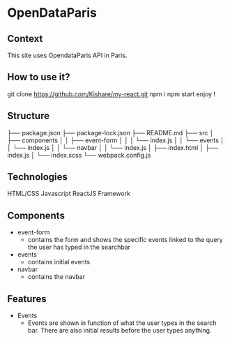 # OpenDataParis

## Context

This site uses OpendataParis API in Paris.

## How to use it?

git clone https://github.com/Kishare/my-react.git
npm i
npm start
enjoy !

## Structure

├── package.json
├── package-lock.json
├── README.md
├── src
│   ├── components
│   │   ├── event-form
│   │    │   └── index.js
│   │   └── events
│   │      └── index.js
│   │   └── navbar
│   │      └── index.js
│   ├── index.html
│   ├── index.js
│   └── index.scss
└── webpack.config.js

## Technologies

HTML/CSS
Javascript
ReactJS Framework

## Components

* event-form
  - contains the form and shows the specific events linked to the query the user has typed in the searchbar
* events
  - contains initial events
* navbar
  - contains the navbar

## Features

* Events
  - Events are shown in function of what the user types in the search bar. There are also initial results before the user types anything.